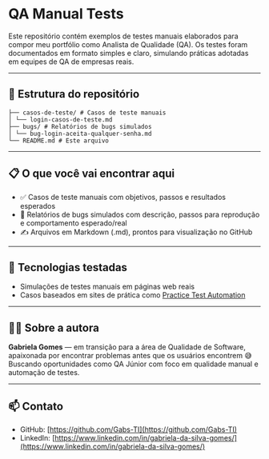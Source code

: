 # QA Manual Tests

Este repositório contém exemplos de testes manuais elaborados para compor meu portfólio como Analista de Qualidade (QA). Os testes foram documentados em formato simples e claro, simulando práticas adotadas em equipes de QA de empresas reais.

---

## 📌 Estrutura do repositório

```qa-manual-tests/
├── casos-de-teste/ # Casos de teste manuais
│ └── login-casos-de-teste.md
├── bugs/ # Relatórios de bugs simulados
│ └── bug-login-aceita-qualquer-senha.md
└── README.md # Este arquivo
```

---

## 📋 O que você vai encontrar aqui

- ✅ Casos de teste manuais com objetivos, passos e resultados esperados
- 🐞 Relatórios de bugs simulados com descrição, passos para reprodução e comportamento esperado/real
- ✍️ Arquivos em Markdown (.md), prontos para visualização no GitHub

---

## 🧪 Tecnologias testadas

- Simulações de testes manuais em páginas web reais
- Casos baseados em sites de prática como [Practice Test Automation](https://practicetestautomation.com)

---

## 👩‍💻 Sobre a autora

**Gabriela Gomes** — em transição para a área de Qualidade de Software, apaixonada por encontrar problemas antes que os usuários encontrem 😅  
Buscando oportunidades como QA Júnior com foco em qualidade manual e automação de testes.

---

## 📫 Contato

- GitHub: [https://github.com/Gabs-TI](https://github.com/Gabs-TI)  
- LinkedIn: [https://www.linkedin.com/in/gabriela-da-silva-gomes/](https://www.linkedin.com/in/gabriela-da-silva-gomes/)
